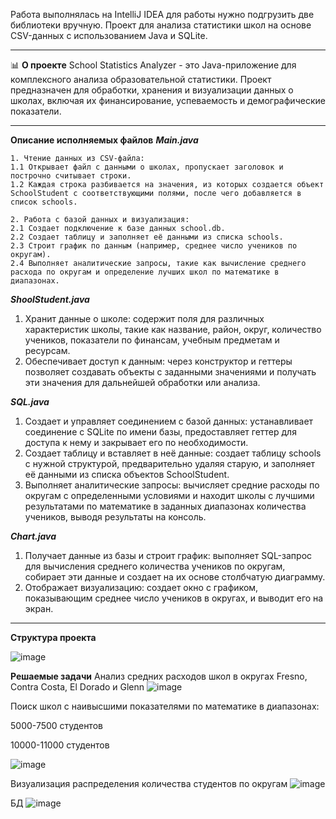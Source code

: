 Работа выполнялась на IntelliJ IDEA для работы нужно подгрузить две библиотеки вручную. 
Проект для анализа статистики школ на основе CSV-данных с использованием Java и SQLite.
___________________________________________________________________________________________________________________________________________________________________________________________________________________________________________________________________________
📊 **О проекте**
  School Statistics Analyzer - это Java-приложение для комплексного анализа образовательной статистики. Проект предназначен для обработки, хранения и визуализации данных о школах, включая их финансирование, успеваемость и демографические показатели.

_________________________________________________________________________________________________________________________________________________________________________________________________________________________________________________________________________

**Описание исполняемых файлов**
  ***Main.java***
  
    1. Чтение данных из CSV-файла:
    1.1 Открывает файл с данными о школах, пропускает заголовок и построчно считывает строки.
    1.2 Каждая строка разбивается на значения, из которых создается объект SchoolStudent с соответствующими полями, после чего добавляется в список schools.

    2. Работа с базой данных и визуализация:
    2.1 Создает подключение к базе данных school.db.
    2.2 Создает таблицу и заполняет её данными из списка schools.
    2.3 Строит график по данным (например, среднее число учеников по округам).
    2.4 Выполняет аналитические запросы, такие как вычисление среднего расхода по округам и определение лучших школ по математике в диапазонах.


***ShoolStudent.java***

  1. Хранит данные о школе: содержит поля для различных характеристик школы, такие как название, район, округ, количество учеников, показатели по финансам, учебным предметам и ресурсам.
  2. Обеспечивает доступ к данным: через конструктор и геттеры позволяет создавать объекты с заданными значениями и получать эти значения для дальнейшей обработки или анализа.

***SQL.java***

  1. Создает и управляет соединением с базой данных: устанавливает соединение с SQLite по имени базы, предоставляет геттер для доступа к нему и закрывает его по необходимости.
  2. Создает таблицу и вставляет в неё данные: создает таблицу schools с нужной структурой, предварительно удаляя старую, и заполняет её данными из списка объектов SchoolStudent.
  3. Выполняет аналитические запросы: вычисляет средние расходы по округам с определенными условиями и находит школы с лучшими результатами по математике в заданных диапазонах количества учеников, выводя результаты на консоль.

***Chart.java***

  1. Получает данные из базы и строит график: выполняет SQL-запрос для вычисления среднего количества учеников по округам, собирает эти данные и создает на их основе столбчатую диаграмму.
  2. Отображает визуализацию: создает окно с графиком, показывающим среднее число учеников в округах, и выводит его на экран.
_________________________________________________________________________________________________________________________________________________________________________________________________________________________________________________________________________

**Структура проекта**

![image](https://github.com/user-attachments/assets/55c7cca1-35e3-4cf9-ae86-2448ad71ee74)



**Решаемые задачи**
Анализ средних расходов школ в округах Fresno, Contra Costa, El Dorado и Glenn
![image](https://github.com/user-attachments/assets/8925bb08-40f4-4abe-87bb-18f12c9736ce)


Поиск школ с наивысшими показателями по математике в диапазонах:

5000-7500 студентов

10000-11000 студентов

![image](https://github.com/user-attachments/assets/aedbcb6c-b492-4cf6-ac31-b3313328d457)



Визуализация распределения количества студентов по округам
![image](https://github.com/user-attachments/assets/d06f19b6-c970-4656-acba-4648a9653ebb)



БД
![image](https://github.com/user-attachments/assets/489aec04-628d-40ee-932f-069f20b78efb)
